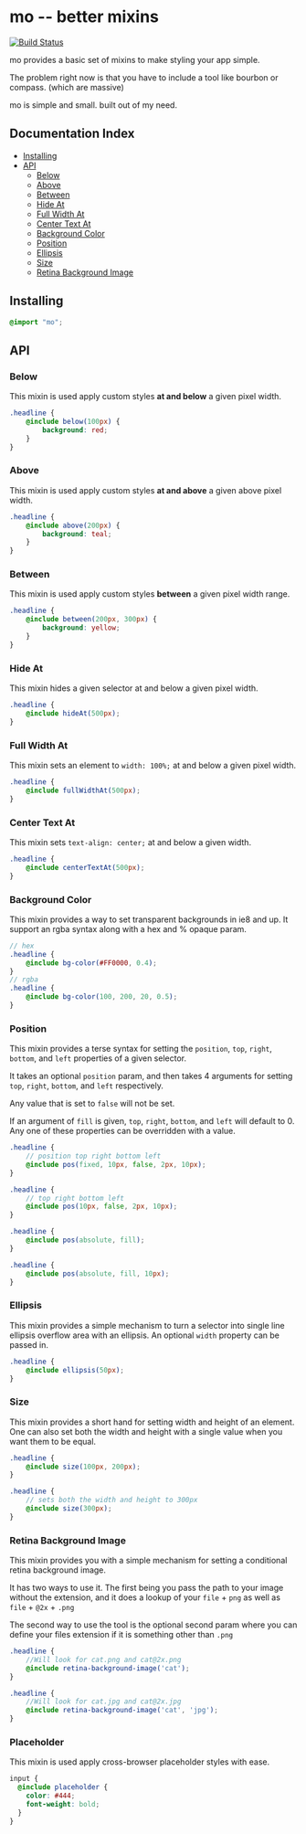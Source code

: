 mo -- better mixins
===============

[![Build Status](https://travis-ci.org/mojotech/mo.svg)](https://travis-ci.org/mojotech/mo)

mo provides a basic set of mixins to make styling your app simple.

The problem right now is that you have to include a tool like bourbon or compass. (which are massive)

mo is simple and small. built out of my need.


## Documentation Index
* [Installing](#installing)
* [API](#api)
	* [Below](#below)
	* [Above](#above)
	* [Between](#between)
	* [Hide At](#hide-at)
	* [Full Width At](#full-width-at)
	* [Center Text At](#center-text-at)
	* [Background Color](#background-color)
	* [Position](#position)
	* [Ellipsis](#ellipsis)
	* [Size](#size)
	* [Retina Background Image](#retina-background-image)


## Installing

```scss
@import "mo";
```


## API


### Below

This mixin is used apply custom styles **at and below** a given pixel width.

```scss
.headline {
	@include below(100px) {
		background: red;
	}
}
```

### Above

This mixin is used apply custom styles **at and above** a given above pixel width.

```scss
.headline {
	@include above(200px) {
		background: teal;
	}
}
```

### Between

This mixin is used apply custom styles **between** a given pixel width range.

```scss
.headline {
	@include between(200px, 300px) {
		background: yellow;
	}
}
```

### Hide At

This mixin hides a given selector at and below a given pixel width.

```scss
.headline {
	@include hideAt(500px);
}
```

### Full Width At

This mixin sets an element to `width: 100%;` at and below a given pixel width.

```scss
.headline {
	@include fullWidthAt(500px);
}
```

### Center Text At

This mixin sets `text-align: center;` at and below a given width.

```scss
.headline {
	@include centerTextAt(500px);
}
```

### Background Color

This mixin provides a way to set transparent backgrounds
in ie8 and up.
It support an rgba syntax along with a hex and % opaque param.

```scss
// hex
.headline {
	@include bg-color(#FF0000, 0.4);
}
// rgba
.headline {
	@include bg-color(100, 200, 20, 0.5);
}
```

### Position

This mixin provides a terse syntax for setting the `position`, `top`, `right`, `bottom`, and `left` properties of a given selector.

It takes an optional `position` param, and then takes 4 arguments for setting `top`, `right`, `bottom`, and `left` respectively.

Any value that is set to `false` will not be set.

If an argument of `fill` is given, `top`, `right`, `bottom`, and `left` will default to 0. Any one of these properties can be overridden with a value.

```scss
.headline {
	// position top right bottom left
	@include pos(fixed, 10px, false, 2px, 10px);
}

.headline {
	// top right bottom left
	@include pos(10px, false, 2px, 10px);
}

.headline {
	@include pos(absolute, fill);
}

.headline {
	@include pos(absolute, fill, 10px);
}
```

### Ellipsis

This mixin provides a simple mechanism to turn a selector into single line ellipsis overflow area with an ellipsis. An optional `width` property can be passed in.

```scss
.headline {
	@include ellipsis(50px);
}
```

### Size

This mixin provides a short hand for setting width and height of an element. One can also set both the width and height with a single value when you want them to be equal.

```scss
.headline {
	@include size(100px, 200px);
}

.headline {
	// sets both the width and height to 300px
	@include size(300px);
}
```

### Retina Background Image

This mixin provides you with a simple mechanism for setting a conditional retina background image.

It has two ways to use it. The first being you pass the path to your image without the extension, and it does a lookup of your `file` + `png` as well as `file` + `@2x` + `.png`

The second way to use the tool is the optional second param where you can define your files extension if it is something other than `.png`

```scss
.headline {
	//Will look for cat.png and cat@2x.png
	@include retina-background-image('cat');
}

.headline {
	//Will look for cat.jpg and cat@2x.jpg
	@include retina-background-image('cat', 'jpg');
}

```

### Placeholder

This mixin is used apply cross-browser placeholder styles with ease.

```scss
input {
  @include placeholder {
    color: #444;
    font-weight: bold;
  }
}
```
